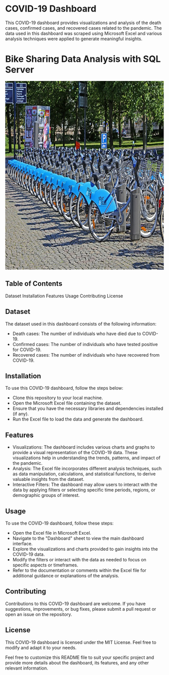 
# COVID-19 Dashboard
This COVID-19 dashboard provides visualizations and analysis of the death cases, confirmed cases, and recovered cases related to the pandemic. The data used in this dashboard was scraped using Microsoft Excel and various analysis techniques were applied to generate meaningful insights.

# Bike Sharing Data Analysis with SQL Server
<p align="center">
  <img src="https://github.com/nguneonard/SQL_Projects/blob/main/Bike%20Sharing/Bicycle-sharing_systems.jpg"  title="hover text", width="1000" height="600">
</p>



## Table of Contents
Dataset
Installation
Features
Usage
Contributing
License

## Dataset
The dataset used in this dashboard consists of the following information:

- Death cases: The number of individuals who have died due to COVID-19.
- Confirmed cases: The number of individuals who have tested positive for COVID-19.
- Recovered cases: The number of individuals who have recovered from COVID-19.

## Installation
To use this COVID-19 dashboard, follow the steps below:

- Clone this repository to your local machine.
- Open the Microsoft Excel file containing the dataset.
- Ensure that you have the necessary libraries and dependencies installed (if any).
- Run the Excel file to load the data and generate the dashboard.

## Features
- Visualizations: The dashboard includes various charts and graphs to provide a visual representation of the COVID-19 data. These visualizations help in understanding the trends, patterns, and impact of the pandemic.
- Analysis: The Excel file incorporates different analysis techniques, such as data manipulation, calculations, and statistical functions, to derive valuable insights from the dataset.
- Interactive Filters: The dashboard may allow users to interact with the data by applying filters or selecting specific time periods, regions, or demographic groups of interest.

## Usage
To use the COVID-19 dashboard, follow these steps:

- Open the Excel file in Microsoft Excel.
- Navigate to the "Dashboard" sheet to view the main dashboard interface.
- Explore the visualizations and charts provided to gain insights into the COVID-19 data.
- Modify the filters or interact with the data as needed to focus on specific aspects or timeframes.
- Refer to the documentation or comments within the Excel file for additional guidance or explanations of the analysis.

## Contributing
Contributions to this COVID-19 dashboard are welcome. If you have suggestions, improvements, or bug fixes, please submit a pull request or open an issue on the repository.

## License
This COVID-19 dashboard is licensed under the MIT License. Feel free to modify and adapt it to your needs.

Feel free to customize this README file to suit your specific project and provide more details about the dashboard, its features, and any other relevant information.
